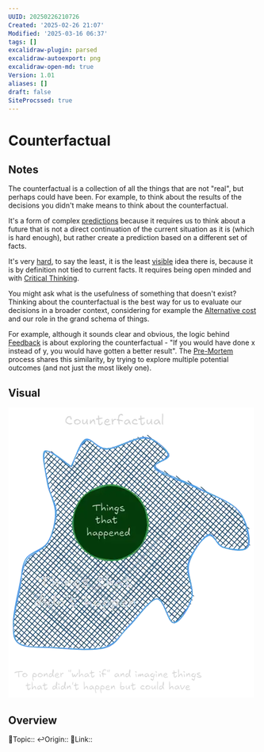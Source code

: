```yaml
---
UUID: 20250226210726
Created: '2025-02-26 21:07'
Modified: '2025-03-16 06:37'
tags: []
excalidraw-plugin: parsed
excalidraw-autoexport: png
excalidraw-open-md: true
Version: 1.01
aliases: []
draft: false
SiteProcssed: true
---
```


# Counterfactual

## Notes

The counterfactual is a collection of all the things that are not "real", but perhaps could have been. For example, to think about the results of the decisions you didn't make means to think about the counterfactual.

It's a form of complex [predictions](/notes/prediction.md) because it requires us to think about a future that is not a direct continuation of the current situation as it is (which is hard enough), but rather create a prediction based on a different set of facts.

It's very [hard](/notes/complexity.md), to say the least, it is the least [visible](/notes/visibility.md) idea there is, because it is by definition not tied to current facts. It requires being open minded and with [Critical Thinking](/notes/critical-thinking.md).

You might ask what is the usefulness of something that doesn't exist? Thinking about the counterfactual is the best way for us to evaluate our decisions in a broader context, considering for example the [Alternative cost](/notes/alternative-cost.md) and our role in the grand schema of things.

For example, although it sounds clear and obvious, the logic behind [Feedback](/notes/feedback.md) is about exploring the counterfactual - "If you would have done x instead of y, you would have gotten a better result". The [Pre-Mortem](/notes/pre-mortem.md) process shares this similarity, by trying to explore multiple potential outcomes (and not just the most likely one).

## Visual

![Counterfactual.webp](/notes/counterfactual.webp)
## Overview
🔼Topic::
↩️Origin::
🔗Link::

